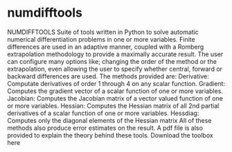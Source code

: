 numdifftools
============

NUMDIFFTOOLS Suite of tools written in Python to solve automatic numerical differentiation problems in one or more variables. Finite differences are used in an adaptive manner, coupled with a Romberg extrapolation methodology to provide a maximally accurate result. The user can configure many options like; changing the order of the method or the extrapolation, even allowing the user to specify whether central, forward or backward differences are used.  The methods provided are:  Derivative: Computate derivatives of order 1 through 4 on any scalar function.  Gradient: Computes the gradient vector of a scalar function of one or more variables.  Jacobian: Computes the Jacobian matrix of a vector valued function of one or more variables.  Hessian: Computes the Hessian matrix of all 2nd partial derivatives of a scalar function of one or more variables.  Hessdiag: Computes only the diagonal elements of the Hessian matrix  All of these methods also produce error estimates on the result.  A pdf file is also provided to explain the theory behind these tools. Download the toolbox here
